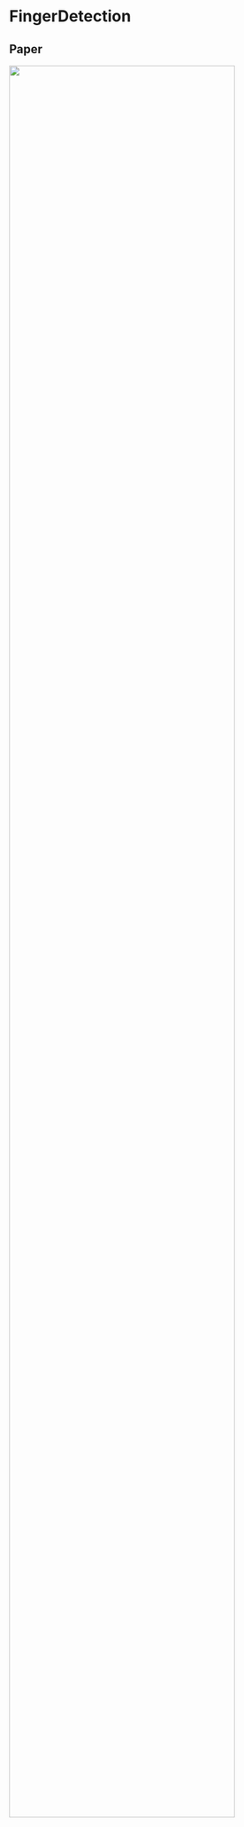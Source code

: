 # FingerDetection

Paper
------------------------------------
<div>
<img src="https://user-images.githubusercontent.com/25735319/51804407-d92b0680-22a3-11e9-970f-c1a005bee1a8.jpg" width="90%"></img>
</div>
